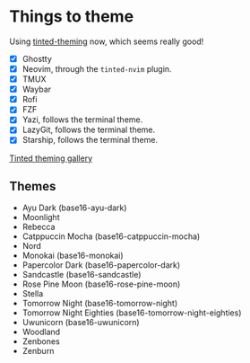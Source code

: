 # Things to theme

Using [tinted-theming](https://github.com/tinted-theming) now, which seems really good!

- [x] Ghostty
- [x] Neovim, through the `tinted-nvim` plugin.
- [x] TMUX
- [x] Waybar
- [x] Rofi
- [x] FZF
- [x] Yazi, follows the terminal theme.
- [x] LazyGit, follows the terminal theme.
- [x] Starship, follows the terminal theme.

[Tinted theming gallery](https://tinted-theming.github.io/tinted-gallery/)

## Themes

- Ayu Dark (base16-ayu-dark)
- Moonlight
- Rebecca
- Catppuccin Mocha (base16-catppuccin-mocha)
- Nord
- Monokai (base16-monokai)
- Papercolor Dark (base16-papercolor-dark)
- Sandcastle (base16-sandcastle)
- Rose Pine Moon (base16-rose-pine-moon)
- Stella
- Tomorrow Night (base16-tomorrow-night)
- Tomorrow Night Eighties (base16-tomorrow-night-eighties)
- Uwunicorn (base16-uwunicorn)
- Woodland
- Zenbones
- Zenburn
